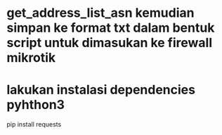 # get_address_list_asn kemudian simpan ke format txt dalam bentuk script untuk dimasukan ke firewall mikrotik
# lakukan instalasi dependencies pyhthon3

pip install requests
